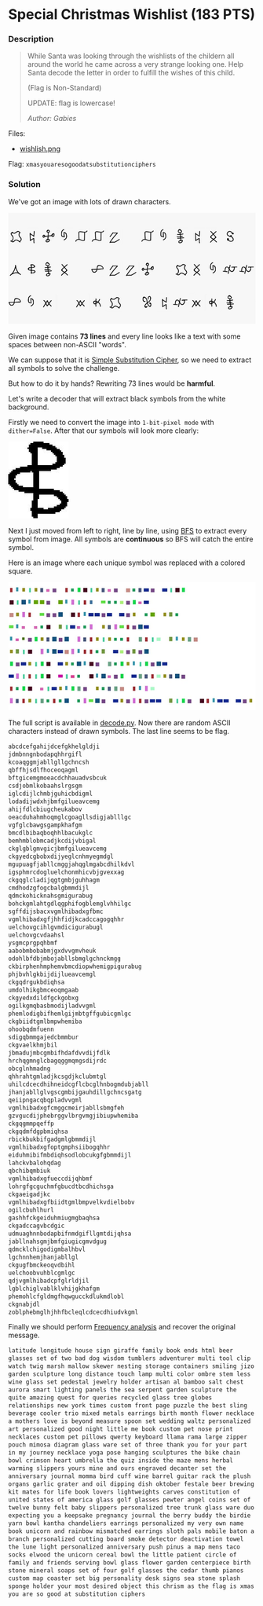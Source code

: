# Special Christmas Wishlist (183 PTS)

### Description

>While Santa was looking through the wishlists of the childern all around the world he came across a very strange looking one. Help Santa decode the letter in order to fulfill the wishes of this child.
>
>(Flag is Non-Standard)
>
>UPDATE: flag is lowercase!
>
>_Author: Gabies_

Files:
- [wishlish.png](wishlist.png)

Flag: ```xmasyouaresogoodatsubstitutionciphers```

### Solution

We've got an image with lots of drawn characters.    

<p><img src='images/zoom.jpg' /></p>

Given image contains **73 lines** and every line looks like a text with some spaces between non-ASCII "words".

We can suppose that it is [Simple Substitution Cipher](https://en.wikipedia.org/wiki/Substitution_cipher), so we need to extract all symbols to solve the challenge.

But how to do it by hands? Rewriting 73 lines would be **harmful**.

Let's write a decoder that will extract black symbols from the white background.

Firstly we need to convert the image into `1-bit-pixel mode` with `dither=False`. After that our symbols will look more clearly:

<p><img src='images/symbol.jpg' /></p>

Next I just moved from left to right, line by line, using [BFS](https://en.wikipedia.org/wiki/Breadth-first_search) to extract every symbol from image. All symbols are **continuous** so BFS will catch the entire symbol.

Here is an image where each unique symbol was replaced with a colored square.

<p><img src='images/colored.jpg' /></p>

The full script is available in [decode.py](decode.py). Now there are random ASCII characters instead of drawn symbols. The last line seems to be flag.

```
abcdcefgahijdcefgkhelgldji
jdmbnngnbodapqhhrgifl
kcoaqggmjabllgllgchncsh
qbffhjsdlfhoceoqagml
bftgicemgmoeacdchhauadvsbcuk
csdjobmlkobaahslrgsgm
iglcdijlchmbjguhicbdigml
lodadijwdxhjbmfgilueavcemg
ahijfdlcbiugcheukabov
oeacduhahmhoqmglcgoagllsdigjablllgc
vgfglcbawgsgampkhafgm
bmcdlbibaqboqhhlbacukglc
bemhmblobmcadjkcdijvbigal
ckglgblgmvgicjbmfgilueavcemg
ckgyedcgbobxdijyeglcnhmyegmdgl
mgupuagfjabllcmggjahqglmgabcdhilkdvl
igsphmrcdogluelchonmhicvbjgvexxag
ckgqglcladijqgtgmbjguhhagm
cmdhodzgfogcbalgbmmdijl
qdmckohicknahsgmigurabug
bohckgmlahtgdlqgphifogblemglvhhilgc
sgffdijsbacxvgmlhibadxgfbmc
vgmlhibadxgfjhhfidjkcadccagogqhhr
uelchovgcihlgvmdicigurabugl
uelchovgcvdaahsl
ysgmcprgpqhbmf
aabobmbobabmjgxdvvgmvheuk
odohlbfdbjmbojabllsbmglgchnckmgg
ckbirphenhmphemvbmcdiopwhemigpigurabug
phjbvhlgkbijdijlueavcemgl
ckgqdrgukbdiqhsa
umdolhikgbmceoqmgaab
ckgyedxdildfgckgobxg
ogilkgmqbasbmodijladvvgml
phemlodigbifhemlgijmbtgffgubicgmlgc
ckgbiidtgmlbmpwhemiba
ohoobqdmfuenn
sdigqbmmgajedcbmmbur
ckgvaelkhmjbil
jbmadujmbcgmbifhdafdvvdijfdlk
hrchqgmnglcbagqggmqmgsdijrdc
obcglnhmadng
qhhrahtgmladjkcsgdjkclubmtgl
uhilcdcecdhihneidcgflcbcglhnbogmdubjabll
jhanjabllglvgscgmbijgauhdillgchncsgatg
qeiipngacqbqpladvvgml
vgmlhibadxgfcmggcmeirjabllsbmgfeh
gzvgucdijphebrggvlbrgvmgjibiupwhemiba
ckgqgmmpqeffp
ckgqdmfdgpbmiqhsa
rbickbukbifgadgmlgbmmdijl
vgmlhibadxgfoptgmphsiibogqhhr
eiduhmibifmbdiqhsodlobcukgfgbmmdijl
lahckvbalohqdag
qbchibqmbiuk
vgmlhibadxgfueccdijqhbmf
lohrgfgcguchmfgbucdtbcdhichsga
ckgaeigadjkc
vgmlhibadxgfbiidtgmlbmpvelkvdielbobv
ogilcbuhlhurl
gashhfckgeiduhmiugmgbaqhsa
ckgadccagvbcdgic
udmuaghnnbodapbifnmdgifllgmtdijqhsa
jabllnahsgmjbmfgiugicgmvdgug
qdmcklchigodigmbalhbvl
lgchnnhemjhanjabllgl
ckgugfbmckeoqvdbihl
uelchoobvuhblcgmlgc
qdjvgmlhibadcpfglrldjil
lgblchiglvablklvhijgkhafgm
phemohlcfgldmgfhqwgucckdlukmdlobl
ckgnabjdl
zoblphebmglhjhhfbcleqlcdcecdhiudvkgml
```

Finally we should perform [Frequency analysis](https://en.wikipedia.org/wiki/Frequency_analysis) and recover the original message.

```
latitude longitude house sign giraffe family book ends html beer glasses set of two bad dog wisdom tumblers adventurer multi tool clip watch twig marsh mallow skewer nesting storage containers smiling jizo garden sculpture long distance touch lamp multi color ombre stem less wine glass set pedestal jewelry holder artisan al bamboo salt chest aurora smart lighting panels the sea serpent garden sculpture the quite amazing quest for queries recycled glass tree globes relationships new york times custom front page puzzle the best sling beverage cooler trio mixed metals earrings birth month flower necklace a mothers love is beyond measure spoon set wedding waltz personalized art personalized good night little me book custom pet nose print necklaces custom pet pillows qwerty keyboard llama rama large zipper pouch mimosa diagram glass ware set of three thank you for your part in my journey necklace yoga pose hanging sculptures the bike chain bowl crimson heart umbrella the quiz inside the maze mens herbal warming slippers yours mine and ours engraved decanter set the anniversary journal momma bird cuff wine barrel guitar rack the plush organs garlic grater and oil dipping dish oktober festale beer brewing kit mates for life book lovers lightweights carves constitution of united states of america glass golf glasses pewter angel coins set of twelve bunny felt baby slippers personalized tree trunk glass ware duo expecting you a keepsake pregnancy journal the berry buddy the birdie yarn bowl kantha chandeliers earrings personalized my very own name book unicorn and rainbow mismatched earrings sloth pals mobile baton a branch personalized cutting board smoke detector deactivation towel the lune light personalized anniversary push pinus a map mens taco socks elwood the unicorn cereal bowl the little patient circle of family and friends serving bowl glass flower garden centerpiece birth stone mineral soaps set of four golf glasses the cedar thumb pianos custom map coaster set big personality desk signs sea stone splash sponge holder your most desired object this chrism as the flag is xmas you are so good at substitution ciphers
```
